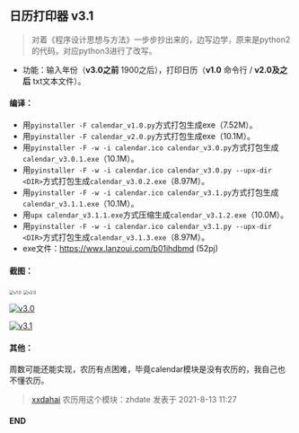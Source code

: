 ## 日历打印器 v3.1

> 对着《程序设计思想与方法》一步步抄出来的，边写边学，原来是python2的代码，对应python3进行了改写。

- 功能：输入年份（**v3.0之前** 1900之后），打印日历（**v1.0** 命令行 / **v2.0及之后** txt文本文件）。

#### 编译：

- 用`pyinstaller -F calendar_v1.0.py`方式打包生成exe（7.52M）。
- 用`pyinstaller -F calendar_v2.0.py`方式打包生成exe（10.1M）。
- 用`pyinstaller -F -w -i calendar.ico calendar_v3.0.py`方式打包生成`calendar_v3.0.1.exe`（10.1M）。
- 用`pyinstaller -F -w -i calendar.ico calendar_v3.0.py --upx-dir <DIR>`方式打包生成`calendar_v3.0.2.exe`（8.97M）。
- 用`pyinstaller -F -w -i calendar.ico calendar_v3.1.py`方式打包生成`calendar_v3.1.1.exe`（10.1M）。
- 用`upx calendar_v3.1.1.exe`方式压缩生成`calendar_v3.1.2.exe`（10.0M）。
- 用`pyinstaller -F -w -i calendar.ico calendar_v3.1.py --upx-dir <DIR>`方式打包生成`calendar_v3.1.3.exe`（8.97M）。
- exe文件：https://wwx.lanzoui.com/b01ihdbmd (52pj)

#### 截图：

<img src="https://z3.ax1x.com/2021/07/16/WQZdsK.png" alt="v1.0" style="zoom:50%;" />

<img src="https://z3.ax1x.com/2021/07/16/WQZNxx.jpg" alt="v2.0" style="zoom:50%;" />

[![v3.0](https://z3.ax1x.com/2021/07/18/W3ZWHf.png)](https://imgtu.com/i/W3ZWHf)

[![v3.1](https://z3.ax1x.com/2021/07/19/WJo70x.png)](https://imgtu.com/i/WJo70x)

#### 其他：

周数可能还能实现，农历有点困难，毕竟calendar模块是没有农历的，我自己也不懂农历。

> [xxdahai](https://www.52pojie.cn/home.php?mod=space&uid=107128) 农历用这个模块：zhdate  发表于 2021-8-13 11:27

#### END
